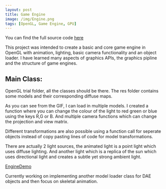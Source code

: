 ```yaml
---
layout: post
title: Game Engine
image: /img/Engine.png
tags: [OpenGL, Game Engine, GPU]
---
```

You can find the full source code [here](https://github.com/Rashid-Hafez/OpenGL-Engine)

This project was intended to create a basic and core game engine in OpenGL with animation, lighting, basic camera functionality and an object loader.
I have learned many aspects of graphics APIs, the graphics pipline and the structure of game engines.

## Main Class: 
OpenGL trial folder, all the classes should be there. The res folder contains some models and their corresponding diffuse maps.

As you can see from the GIF, I can load in multiple models. I created a function where you can change the colour of the light to red green or blue using the keys R,G or B. And multiple camera functions which can change the projection and view matrix. 

Different transformations are also possible using a function call for seperate objects instead of copy pasting lines of code for model transformations.

There are actually 2 light sources, the animated light is a point light which uses diffuse lighting. And another light which is a replica of the sun which uses directional light and creates a subtle yet strong ambient light.

[EngineDemo](https://media.giphy.com/media/BzjKrt5cggW9w1s0Tt/giphy.gif)

Currently working on implementing another model loader class for DAE objects and then focus on skeletal animation.

